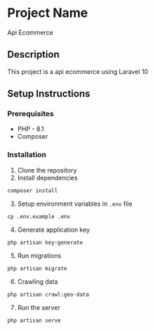 # Project Name
Api Ecommerce
## Description

This project is a api ecommerce using Laravel 10 

## Setup Instructions

### Prerequisites

- PHP - 8.1
- Composer

### Installation

1. Clone the repository
2. Install dependencies
```shc
composer install
```
3. Setup environment variables in `.env` file
```shc
cp .env.example .env
```
4. Generate application key
```shc
php artisan key:generate
```
5. Run migrations
```shc
php artisan migrate
```
6. Crawling data
```shc
php artisan crawl:geo-data
```
7. Run the server
```shc
php artisan serve
```

